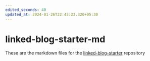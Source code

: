 ```yaml
---
edited_seconds: 40
updated_at: 2024-01-26T22:43:23.320+05:30
---
```

# linked-blog-starter-md
These are the markdown files for the [linked-blog-starter](https://github.com/matthewwong525/linked-blog-starter) repository
